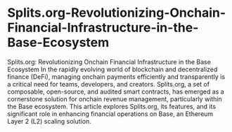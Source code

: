 # Splits.org-Revolutionizing-Onchain-Financial-Infrastructure-in-the-Base-Ecosystem
Splits.org: Revolutionizing Onchain Financial Infrastructure in the Base Ecosystem
In the rapidly evolving world of blockchain and decentralized finance (DeFi), managing onchain payments efficiently and transparently is a critical need for teams, developers, and creators. Splits.org, a set of composable, open-source, and audited smart contracts, has emerged as a cornerstone solution for onchain revenue management, particularly within the Base ecosystem. This article explores Splits.org, its features, and its significant role in enhancing financial operations on Base, an Ethereum Layer 2 (L2) scaling solution.

